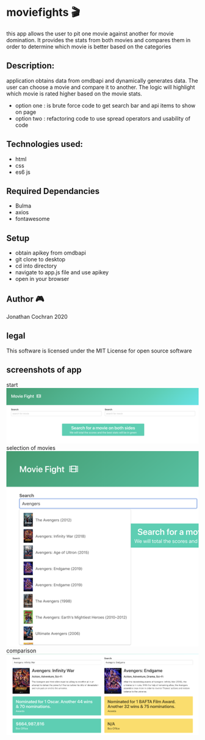 # moviefights :clapper:
this app allows the user to pit one movie against another for movie domination.  It provides the stats from both movies and compares them in order to determine which movie is better based on the categories

## Description:
application obtains data from omdbapi and dynamically generates data.  The user can choose a movie and compare it to another.  The logic will highlight which movie is rated higher based on the movie stats.  
- option one : is brute force code to get search bar and api items to show on page
- option two : refactoring code to use spread operators and usability of code

## Technologies used:
- html
- css
- es6 js

## Required Dependancies
- Bulma
- axios
- fontawesome

## Setup
- obtain apikey from omdbapi
- git clone to desktop
- cd into directory
- navigate to app.js file and use apikey
- open in your browser

## Author :video_game:
Jonathan Cochran 2020

## legal
This software is licensed under the MIT License for open source software

## screenshots of app
<label> start </label>
<img src="img/moviefight.png" width="700"/>
<label> selection of movies </label>
<img src="img/selectshot.png" width="700"/>
<label> comparison </label>
<img src="img/Compareshot.png" width="700"/>
